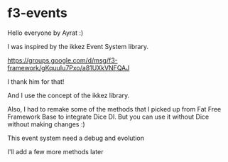 # f3-events

Hello everyone by Ayrat :)

I was inspired by the ikkez Event System library.

https://groups.google.com/d/msg/f3-framework/gKquuIu7Pxo/a81UXkVNFQAJ

I thank him for that!

And I use the concept of the ikkez library.


Also, I had to remake some of the methods that I picked up from Fat Free Framework Base to integrate Dice DI. But you can use it without Dice without making changes :)

This event system need a debug and evolution

I'll add a few more methods later

